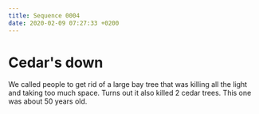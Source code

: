 ```yaml
---
title: Sequence 0004
date: 2020-02-09 07:27:33 +0200
---
```


# Cedar's down

We called people to get rid of a large bay tree that was killing all the light and taking too much space. Turns out it also killed 2 cedar trees. This one was about 50 years old.